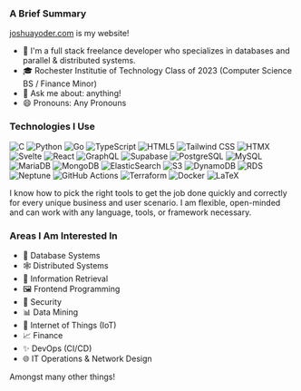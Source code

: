 ### A Brief Summary

[joshuayoder.com](https://joshuayoder.com/) is my website!

- 💼 I'm a full stack freelance developer who specializes in databases and parallel & distributed systems.
- 🎓 Rochester Institutie of Technology Class of 2023 (Computer Science BS / Finance Minor)
- 💬 Ask me about: anything!
- 😄 Pronouns: Any Pronouns

### Technologies I Use

![C](https://img.shields.io/badge/-C-A8B9CC?logoColor=white&style=flat-square&logo=C)
![Python](https://img.shields.io/badge/-Python-3776AB?logoColor=white&style=flat-square&logo=Python)
![Go](https://img.shields.io/badge/-Go-00ADD8?logoColor=white&style=flat-square&logo=Go)
![TypeScript](https://img.shields.io/badge/-TypeScript-3178c6?style=flat-square&logoColor=white&logo=typescript)
![HTML5](https://img.shields.io/badge/-HTML5-E34F26?style=flat-square&logoColor=white&logo=HTML5)
![Tailwind CSS](https://img.shields.io/badge/-Tailwind%20CSS-06B6D4?style=flat-square&logoColor=white&logo=tailwindcss)
![HTMX](https://img.shields.io/badge/-HTMX-A8B9CC?style=flat-square)
![Svelte](https://img.shields.io/badge/-Svelte-ff3e00?style=flat-square&logoColor=white&logo=svelte)
![React](https://img.shields.io/badge/-React-62DAFC?style=flat-square&logoColor=white&logo=react)
![GraphQL](https://img.shields.io/badge/-GraphQL-DE33A6?style=flat-square&logoColor=white&logo=graphql)
![Supabase](https://img.shields.io/badge/-Supabase-3fd08f?style=flat-square&logoColor=white&logo=supabase)
![PostgreSQL](https://img.shields.io/badge/-PostgreSQL-336791?logoColor=white&style=flat-square&logo=PostgreSQL)
![MySQL](https://img.shields.io/badge/-MySQL-F29111?logoColor=white&style=flat-square&logo=MySQL)
![MariaDB](https://img.shields.io/badge/-MariaDB-c1755a?logoColor=white&style=flat-square&logo=MariaDB)
![MongoDB](https://img.shields.io/badge/-MongoDB-47A248?logoColor=white&style=flat-square&logo=MongoDB)
![ElasticSearch](https://img.shields.io/badge/-ElasticSearch-fdc510?logoColor=white&style=flat-square&logo=ElasticSearch)
![S3](https://img.shields.io/badge/-S3-ed7214?logoColor=white&style=flat-square&logo=Amazon%20S3)
![DynamoDB](https://img.shields.io/badge/-DynamoDB-ed7214?logoColor=white&style=flat-square&logo=Amazon%20DynamoDB)
![RDS](https://img.shields.io/badge/-RDS-ed7214?logoColor=white&style=flat-square&logo=Amazon%20RDS)
![Neptune](https://img.shields.io/badge/-AWS%20Neptune-ed7214?logoColor=white&style=flat-square&logo=Amazon%20Neptune)
![GitHub Actions](https://img.shields.io/badge/-GitHub%20Actions-2088FF?logoColor=white&style=flat-square&logo=GItHub-Actions)
![Terraform](https://img.shields.io/badge/-Terraform-623CE4?logoColor=white&style=flat-square&logo=Terraform)
![Docker](https://img.shields.io/badge/-Docker-2496ED?style=flat-square&logoColor=white&logo=docker)
![LaTeX](https://img.shields.io/badge/-LaTeX-008080?logoColor=white&style=flat-square&logo=LaTeX)

I know how to pick the right tools to get the job done quickly and correctly for every unique business and user scenario. I am flexible, open-minded and can work with any language, tools, or framework necessary.

### Areas I Am Interested In

- 💽 Database Systems
- 🕸️ Distributed Systems
- 🔎 Information Retrieval
- 🖼️ Frontend Programming
- 🔐 Security
- 📊 Data Mining
- 🚥 Internet of Things (IoT)
- 📈 Finance
- ✨ DevOps (CI/CD)
- 🌐 IT Operations & Network Design

Amongst many other things!
